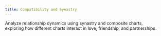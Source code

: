 ```yaml
---
title: Compatibility and Synastry
---
```

Analyze relationship dynamics using synastry and composite charts, exploring how different charts interact in love, friendship, and partnerships.